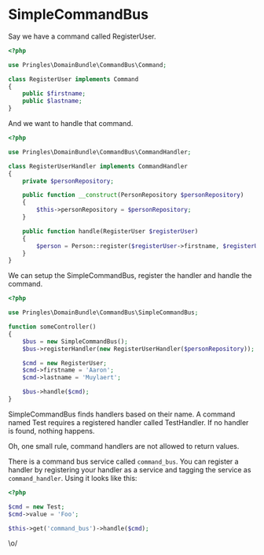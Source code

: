 # SimpleCommandBus

Say we have a command called RegisterUser.

```php
<?php

use Pringles\DomainBundle\CommandBus\Command;

class RegisterUser implements Command
{
    public $firstname;
    public $lastname;
}
```

And we want to handle that command.

```php
<?php

use Pringles\DomainBundle\CommandBus\CommandHandler;

class RegisterUserHandler implements CommandHandler
{
    private $personRepository;

    public function __construct(PersonRepository $personRepository)
    {
        $this->personRepository = $personRepository;
    }

    public function handle(RegisterUser $registerUser)
    {
        $person = Person::register($registerUser->firstname, $registerUser->lastname);
    }
}
```

We can setup the SimpleCommandBus, register the handler and handle the command.

```php
<?php

use Pringles\DomainBundle\CommandBus\SimpleCommandBus;

function someController()
{
    $bus = new SimpleCommandBus();
    $bus->registerHandler(new RegisterUserHandler($personRepository));

    $cmd = new RegisterUser;
    $cmd->firstname = 'Aaron';
    $cmd->lastname = 'Muylaert';

    $bus->handle($cmd);
}
```

SimpleCommandBus finds handlers based on their name. A command named Test requires a
registered handler called TestHandler. If no handler is found, nothing happens.

Oh, one small rule, command handlers are not allowed to return values.

There is a command bus service called ```command_bus```.
You can register a handler by registering your handler as a service and tagging the service as ```command_handler```. Using it looks like this:

```php
<?php

$cmd = new Test;
$cmd->value = 'Foo';

$this->get('command_bus')->handle($cmd);
```

\o/